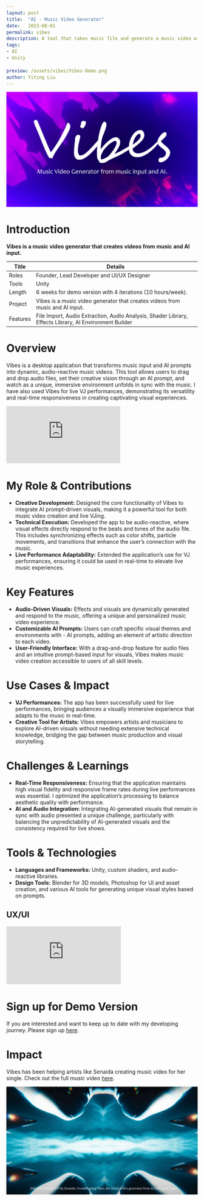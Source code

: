 ```yaml
---
layout: post
title:  "AI - Music Video Generator"
date:   2023-08-01
permalink: vibes
description: A tool that takes music file and generate a music video with the help of AI.
tags: 
- AI
- Unity

preview: /assets/vibes/Vibes-Demo.png
author: Yiting Liu 
---
```


![assets/vibes/Vibes-Demo.png](assets/vibes/Vibes-Demo.png)

# Introduction 
**Vibes is a music video generator that creates videos from music and AI input.** 


| Title                     | Details |
|---------------------------|-----------------------------------|
| Roles                     | Founder, Lead Developer and UI/UX Designer |
| Tools                     | Unity        |                     
| Length                    | 6 weeks for demo version with 4 iterations (10 hours/week).  |
| Project                   | Vibes is a music video generator that creates videos from music and AI input.|
| Features |File Import, Audio Extraction, Audio Analysis, Shader Library, Effects Library, AI Environment Builder |

# Overview 
Vibes is a desktop application that transforms music input and AI prompts into dynamic, audio-reactive music videos. This tool allows users to drag and drop audio files, set their creative vision through an AI prompt, and watch as a unique, immersive environment unfolds in sync with the music. I have also used Vibes for live VJ performances, demonstrating its versatility and real-time responsiveness in creating captivating visual experiences.


<div class="iframe-container">
<iframe class="responsive-iframe" src="https://player.vimeo.com/video/1024490820" frameborder="0" allow="autoplay; fullscreen" allowfullscreen></iframe>
</div>


# My Role & Contributions

- **Creative Development:** Designed the core functionality of Vibes to integrate AI prompt-driven visuals, making it a powerful tool for both music video creation and live VJing.
- **Technical Execution:** Developed the app to be audio-reactive, where visual effects directly respond to the beats and tones of the audio file. This includes synchronizing effects such as color shifts, particle movements, and transitions that enhance the user’s connection with the music.
- **Live Performance Adaptability:** Extended the application’s use for VJ performances, ensuring it could be used in real-time to elevate live music experiences.

# Key Features
- **Audio-Driven Visuals:** Effects and visuals are dynamically generated and respond to the music, offering a unique and personalized music video experience.
- **Customizable AI Prompts:** Users can craft specific visual themes and environments with - AI prompts, adding an element of artistic direction to each video.
- **User-Friendly Interface:** With a drag-and-drop feature for audio files and an intuitive prompt-based input for visuals, Vibes makes music video creation accessible to users of all skill levels.

# Use Cases & Impact

- **VJ Performances:** The app has been successfully used for live performances, bringing audiences a visually immersive experience that adapts to the music in real-time.
- **Creative Tool for Artists:** Vibes empowers artists and musicians to explore AI-driven visuals without needing extensive technical knowledge, bridging the gap between music production and visual storytelling.

# Challenges & Learnings
- **Real-Time Responsiveness:** Ensuring that the application maintains high visual fidelity and responsive frame rates during live performances was essential. I optimized the application’s processing to balance aesthetic quality with performance.
- **AI and Audio Integration:** Integrating AI-generated visuals that remain in sync with audio presented a unique challenge, particularly with balancing the unpredictability of AI-generated visuals and the consistency required for live shows.

# Tools & Technologies
- **Languages and Frameworks:** Unity, custom shaders, and audio-reactive libraries.
- **Design Tools:** Blender for 3D models, Photoshop for UI and asset creation, and various AI tools for generating unique visual styles based on prompts.

## UX/UI 
<div class="iframe-container">
<iframe  class="responsive-iframe" style="border: 1px solid rgba(0, 0, 0, 0.1);"  src="https://www.figma.com/embed?embed_host=share&url=https%3A%2F%2Fwww.figma.com%2Fproto%2FVl0yckmhGD2QqcPjNdL1Ce%2FVibes---Music-Video-Generator---V2%3Ftype%3Ddesign%26node-id%3D16-259%26t%3D6LsntWAHBbjbM8SC-1%26scaling%3Dscale-down%26page-id%3D0%253A1%26starting-point-node-id%3D16%253A259%26mode%3Ddesign" allowfullscreen></iframe>
</div>

# Sign up for Demo Version 
If you are interested and want to keep up to date with my developing journey. Please sign up [here](https://forms.gle/ySRtL2CbgV4MhnVS9). 


# Impact 
Vibes has been helping artists like Senaida creating music video for her single. Check out the full music video [here](https://www.youtube.com/watch?v=75dgvDc4Sjc).

![assets/vibes/OrbitalXVI-Vibes-Still3.jpg](assets/vibes/OrbitalXVI-Vibes-Still3.jpg)